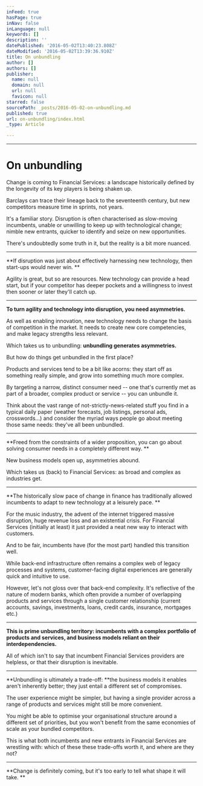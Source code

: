 ```yaml
---
inFeed: true
hasPage: true
inNav: false
inLanguage: null
keywords: []
description: ''
datePublished: '2016-05-02T13:40:23.808Z'
dateModified: '2016-05-02T13:39:36.910Z'
title: On unbundling
author: []
authors: []
publisher:
  name: null
  domain: null
  url: null
  favicon: null
starred: false
sourcePath: _posts/2016-05-02-on-unbundling.md
published: true
url: on-unbundling/index.html
_type: Article

---
```

****

# On unbundling

Change is coming to Financial Services: a landscape historically defined by the longevity of its key players is being shaken up. 

Barclays can trace their lineage back to the seventeenth century, but new competitors measure time in sprints, not years.

It's a familiar story. Disruption is often characterised as slow-moving incumbents, unable or unwilling to keep up with technological change; nimble new entrants, quicker to identify and seize on new opportunities. 

There's undoubtedly some truth in it, but the reality is a bit more nuanced. 

****

**If disruption was just about effectively harnessing new technology, then start-ups would never win. **

Agility is great, but so are resources. New technology can provide a head start, but if your competitor has deeper pockets and a willingness to invest then sooner or later they'll catch up.

****

**To turn agility and technology into disruption, you need asymmetries.**

As well as enabling innovation, new technology needs to change the basis of competition in the market. It needs to create new core competencies, and make legacy strengths less relevant. 

Which takes us to unbundling: **unbundling generates asymmetries.**

But how do things get unbundled in the first place?

Products and services tend to be a bit like acorns: they start off as something really simple, and grow into something much more complex.

By targeting a narrow, distinct consumer need -- one that's currently met as part of a broader, complex product or service -- you can unbundle it. 

Think about the vast range of not-strictly-news-related stuff you find in a typical daily paper (weather forecasts, job listings, personal ads, crosswords...) and consider the myriad ways people go about meeting those same needs: they've all been unbundled.

****

**Freed from the constraints of a wider proposition, you can go about solving consumer needs in a completely different way. **

New business models open up, asymmetries abound. 

Which takes us (back) to Financial Services: as broad and complex as industries get. 

****

**The historically slow pace of change in finance has traditionally allowed incumbents to adapt to new technology at a leisurely pace. **

For the music industry, the advent of the internet triggered massive disruption, huge revenue loss and an existential crisis. For Financial Services (initially at least) it just provided a neat new way to interact with customers. 

And to be fair, incumbents have (for the most part) handled this transition well. 

While back-end infrastructure often remains a complex web of legacy processes and systems, customer-facing digital experiences are generally quick and intuitive to use.

However, let's not gloss over that back-end complexity. It's reflective of the nature of modern banks, which often provide a number of overlapping products and services through a single customer relationship (current accounts, savings, investments, loans, credit cards, insurance, mortgages etc.) 

****

**This is prime unbundling territory: incumbents with a complex portfolio of products and services, and business models reliant on their interdependencies.**

All of which isn't to say that incumbent Financial Services providers are helpless, or that their disruption is inevitable. 

****

**Unbundling is ultimately a trade-off: **the business models it enables aren't inherently better; they just entail a different set of compromises. 

The user experience might be simpler, but having a single provider across a range of products and services might still be more convenient.

You might be able to optimise your organisational structure around a different set of priorities, but you won't benefit from the same economies of scale as your bundled competitors.

This is what both incumbents and new entrants in Financial Services are wrestling with: which of these these trade-offs worth it, and where are they not? 

****

**Change
is definitely coming, but it's too early to tell what shape it will take. **